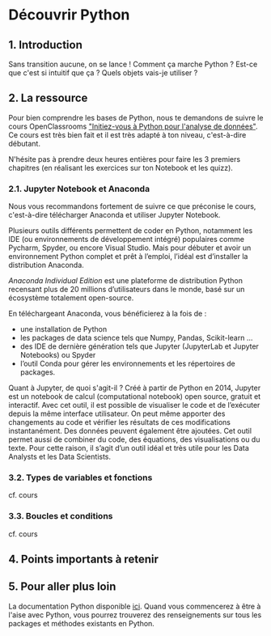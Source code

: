 # Découvrir Python

## 1. Introduction
Sans transition aucune, on se lance ! Comment ça marche Python ? Est-ce que c'est si intuitif que ça ? Quels objets vais-je utiliser ?

## 2. La ressource
Pour bien comprendre les bases de Python, nous te demandons de suivre le cours OpenClassrooms ["Initiez-vous à Python pour l'analyse de données"](https://openclassrooms.com/fr/courses/6204541-initiez-vous-a-python-pour-lanalyse-de-donnees).
Ce cours est très bien fait et il est très adapté à ton niveau, c'est-à-dire débutant. 

N'hésite pas à prendre deux heures entières pour faire les 3 premiers chapitres (en réalisant les exercices sur ton Notebook et les quizz).

### 2.1. Jupyter Notebook et Anaconda
Nous vous recommandons fortement de suivre ce que préconise le cours, c'est-à-dire télécharger Anaconda et utiliser Jupyter Notebook.

Plusieurs outils différents permettent de coder en Python, notamment les IDE (ou environnements de développement intégré) populaires comme Pycharm, Spyder, ou encore Visual Studio.
Mais pour débuter et avoir un environnement Python complet et prêt à l’emploi, l’idéal est d’installer la distribution Anaconda. 

*Anaconda Individual Edition* est une plateforme de distribution Python recensant plus de 20 millions d’utilisateurs dans le monde, basé sur un écosystème totalement open-source.

En téléchargeant Anaconda, vous bénéficierez à la fois de : 
- une installation de Python
- les packages de data science tels que Numpy, Pandas, Scikit-learn …
- des IDE de dernière génération tels que Jupyter (JupyterLab et Jupyter Notebooks) ou Spyder
- l’outil Conda pour gérer les environnements et les répertoires de packages.

Quant à Jupyter, de quoi s'agit-il ?
Créé à partir de Python en 2014, Jupyter est un notebook de calcul (computational notebook) open source, gratuit et interactif. 
Avec cet outil, il est possible de visualiser le code et de l’exécuter depuis la même interface utilisateur. On peut même apporter des changements au code et vérifier les résultats de ces modifications instantanément. Des données peuvent également être ajoutées.
Cet outil permet aussi de combiner  du code, des équations, des visualisations ou du texte. Pour cette raison, il s’agit d’un outil idéal et très utile pour les Data Analysts et les Data Scientists.

### 3.2. Types de variables et fonctions
cf. cours

### 3.3. Boucles et conditions
cf. cours

## 4. Points importants à retenir


## 5. Pour aller plus loin
La documentation Python disponible [ici](https://docs.python.org/3/). Quand vous commencerez à être à l'aise avec Python, vous pourrez trouverez des renseignements sur tous les packages et méthodes existants en Python.
